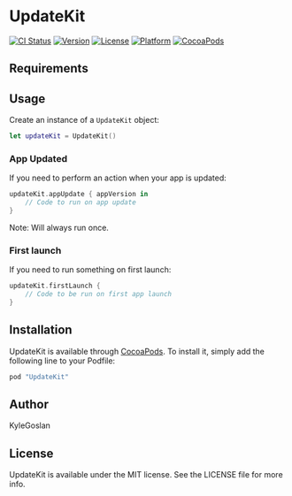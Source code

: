 # UpdateKit

[![CI Status](http://img.shields.io/travis/KyleGoslan/UpdateKit.svg?style=flat)](https://travis-ci.org/KyleGoslan/UpdateKit)
[![Version](https://img.shields.io/cocoapods/v/UpdateKit.svg?style=flat)](http://cocoapods.org/pods/UpdateKit)
[![License](https://img.shields.io/cocoapods/l/UpdateKit.svg?style=flat)](http://cocoapods.org/pods/UpdateKit)
[![Platform](https://img.shields.io/cocoapods/p/UpdateKit.svg?style=flat)](http://cocoapods.org/pods/UpdateKit)
[![CocoaPods](https://img.shields.io/cocoapods/metrics/doc-percent/UpdateKit.svg)]()

## Requirements


## Usage

Create an instance of a `UpdateKit` object:

```swift
let updateKit = UpdateKit()
```


### App Updated

If you need to perform an action when your app is updated:

```swift
updateKit.appUpdate { appVersion in
    // Code to run on app update
}
```

Note: Will always run once.


### First launch

If you need to run something on first launch:

```swift
updateKit.firstLaunch { 
    // Code to be run on first app launch
}
```


## Installation

UpdateKit is available through [CocoaPods](http://cocoapods.org). To install it, simply add the following line to your Podfile:

```ruby
pod "UpdateKit"
```

## Author

KyleGoslan

## License

UpdateKit is available under the MIT license. See the LICENSE file for more info.
